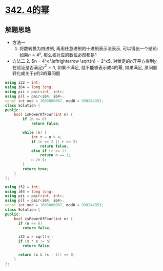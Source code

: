 # [342. 4的幂](https://leetcode.cn/problems/power-of-four/)

## 解题思路

+ 方法一
  1. 将数转换为四进制, 再用任意进制的十进制表示法表示, 可以得出一个结论: 如果$n = 4^x$, 那么权对应的数位必然都是$1$
+ 方法二
  2. $n = 4^x \leftrightarrow \sqrt{n} = 2^x$, 对给定的$n$开平方得到$y$, 在验证是否满足$y^2 = n$, 如果不满足, 就不能够表示成$4$的幂, 如果满足, 原问题转化成关于$y$的$2$的幂问题

```cpp
using i32 = int;
using i64 = long long;
using pii = pair<int, int>;
using pll = pair<i64, i64>;
const int mod = 1000000007, mod0 = 998244353;
class Solution {
public:
    bool isPowerOfFour(int n) {
        if (n <= 0)
            return false;

        while (n) {
            int r = n % 4;
            if (r == 2 || r == 3)
                return false;
            else if (r == 1)
                return n == 1;
            n /= 4;
        }
        return true;
    }
};

```

```cpp
using i32 = int;
using i64 = long long;
using pii = pair<int, int>;
using pll = pair<i64, i64>;
const int mod = 1000000007, mod0 = 998244353;
class Solution {
public:
    bool isPowerOfFour(int n) {
      if (n <= 0)
        return false;

      i32 x = sqrt(n);
      if (x * x != n)
        return false;

      return (x & (x - 1)) == 0;
    }
};

```

